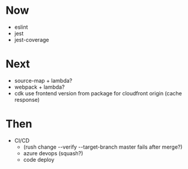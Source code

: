 # Now
- eslint
- jest
- jest-coverage

# Next
- source-map + lambda?
- webpack + lambda?
- cdk use frontend version from package for cloudfront origin (cache response)

# Then
- CI/CD
    - (rush change --verify --target-branch master fails after merge?)
    - azure devops (squash?)
    - code deploy
